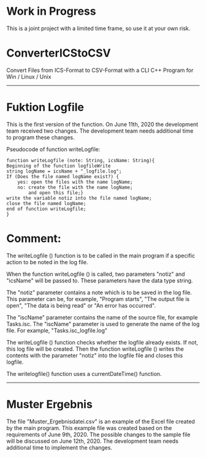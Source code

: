 # Work in Progress
This is a joint project with a limited time frame, so use it at your own risk.

# ConverterICStoCSV
Convert Files from ICS-Format to CSV-Format with a CLI C++ Program for Win / Linux / Unix


---------------------------------------------------------------------------------------------------------
# Fuktion Logfile
This is the first version of the function. On June 11th, 2020 the development team received two changes. 
The development team needs additional time to program these changes.


Pseudocode of function writeLogfile:

	function writeLogfile (note: String, icsName: String){
	Beginning of the function logfileWrite
	string logName = icsName + "_logfile.log";
	If (Does the file named logName exist?) {
		yes: open the files with the name logName;
		no: create the file with the name logName;
		    and open this file;}
	write the variable notiz into the file named logName;
	close the file named logName; 
	end of function writeLogfile;
	}

# Comment:

The writeLogfile () function is to be called in the main program if a specific action to be noted in the log file.

When the function writeLogfile () is called, two parameters "notiz" and "icsName" will be passed to. These parameters have the data type string.

The "notiz" parameter contains a note which is to be saved in the log file. This parameter can be, for example, 
"Program starts", "The output file is open", "The data is being read" or "An error has occurred".

The "iscName" parameter contains the name of the source file, for example Tasks.isc. 
The "iscName" parameter is used to generate the name of the log file. For example, "Tasks.isc_logfile.log"

The writeLogfile () function checks whether the logfile already exists. If not, this log file will be created. 
Then the function writeLogfile () writes the contents with the parameter "notiz" into the logfile file and closes this logfile.

The writelogfile() function uses a currentDateTime() function.

----------------------------	
# Muster Ergebnis
The file "Muster_Ergebnisdatei.csv" is an example of the Excel file created by the main program.
This example file was created based on the requirements of June 9th, 2020.
The possible changes to the sample file will be discussed on June 12th, 2020. The development team 
needs additional time to implement the changes.
